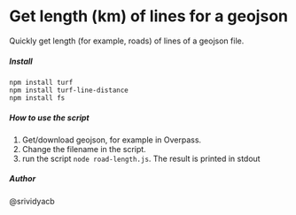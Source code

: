 # Get length (km) of lines for a geojson 

Quickly get length (for example, roads) of lines of a geojson file.


##### Install

```
npm install turf
npm install turf-line-distance
npm install fs

```

##### How to use the script

1. Get/download geojson, for example in Overpass.
2. Change the filename in the script. 
3. run the script `node road-length.js`. The result is printed in stdout

##### Author
@srividyacb
